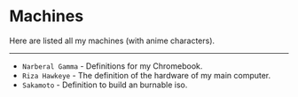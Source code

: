 # Machines

Here are listed all my machines (with anime characters).

---

* `Narberal Gamma` - Definitions for my Chromebook.
* `Riza Hawkeye` - The definition of the hardware of my main computer.
* `Sakamoto` - Definition to build an burnable iso.
